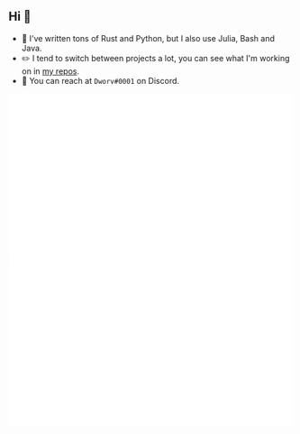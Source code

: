 ## Hi 👋

- 🧠 I've written tons of Rust and Python, but I also use Julia, Bash and Java.
- ✏️ I tend to switch between projects a lot, you can see what I'm working on in [my repos](https://github.com/Dworv?tab=repositories).
- 💬 You can reach at `Dworv#0001` on Discord.

![](https://raw.githubusercontent.com/Dworv/github-stats/master/generated/overview.svg#gh-dark-mode-only)
![](https://raw.githubusercontent.com/Dworv/github-stats/master/generated/languages.svg#gh-dark-mode-only)
